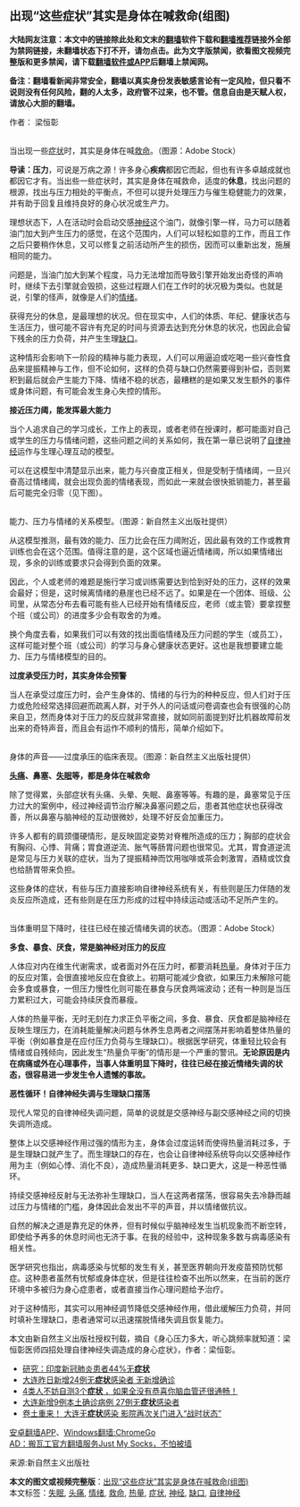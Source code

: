  <h2>出现“这些症状”其实是身体在喊救命(组图)</h2> <p class="notice"><b>大陆网友注意：本文中的链接除此处和文末的<a href="https://github.com/bannedbook/fanqiang" >翻墙</a>软件下载和<a href="https://github.com/killgcd/justmysocks/blob/master/README.md">翻墙推荐</a>链接外全部为禁网链接，未翻墙状态下打不开，请勿点击。此为文字版禁闻，欲看图文视频完整版和更多禁闻，请下载<a href="https://github.com/bannedbook/fanqiang">翻墙软件或APP</a>后翻墙上禁闻网。</p><p>备注：翻墙看新闻非常安全，翻墙以真实身份发表敏感言论有一定风险，但只看不说则没有任何风险，翻的人太多，政府管不过来，也不管。信息自由是天赋人权，请放心大胆的翻墙。</b></p>  <div class="entry"> <p>作者： 梁恒彰</p> <p><br />当出现一些<a href="https://www.bannedbook.org/bnews/tag/%E7%97%87%E7%8A%B6/" class="st_tag internal_tag" rel="tag" title="标签 症状 下的日志">症状</a>时，其实是身体在喊<a href="https://www.bannedbook.org/bnews/tag/%E6%95%91%E5%91%BD/" class="st_tag internal_tag" rel="tag" title="标签 救命 下的日志">救命</a>。（图源：Adobe Stock） </p> <p><strong>导读：压力</strong>，可说是万病之源！许多身心<strong>疾病</strong>都因它而起，但也有许多卓越成就也都因它才有。当出些一些症状时，其实是身体在喊救命，适度的<strong>休息</strong>，找出问题的根源，找出与压力相处的平衡点，不但可以提升处理压力与催生稳健能力的效果，并有助于回复且维持良好的身心状况或生产力。 </p> <p>理想状态下，人在活动时会启动交感<a href="https://www.bannedbook.org/bnews/tag/%E7%A5%9E%E7%BB%8F/" class="st_tag internal_tag" rel="tag" title="标签 神经 下的日志">神经</a>这个油门，就像引擎一样，马力可以随着油门加大到产生压力的感觉，在这个范围内，人们可以轻松如意的工作，而且工作之后只要稍作休息，又可以修复之前活动所产生的损伤，因而可以重新出发，施展相同的能力。</p> <p>问题是，当油门加大到某个程度，马力无法增加而导致引擎开始发出奇怪的声响时，继续下去引擎就会毁损，这些过程跟人们在工作时的状况极为类似。也就是说，引擎的怪声，就像是人们的<a href="https://www.bannedbook.org/bnews/tag/%E6%83%85%E7%BB%AA/" class="st_tag internal_tag" rel="tag" title="标签 情绪 下的日志">情绪</a>。</p> <p>获得充分的休息，是最理想的状况。但在现实中，人们的体质、年纪、健康状态与生活压力，很可能不容许有充足的时间与资源去达到充分休息的状况，也因此会留下残余的压力负荷，并产生生理<a href="https://www.bannedbook.org/bnews/tag/%E7%BC%BA%E5%8F%A3/" class="st_tag internal_tag" rel="tag" title="标签 缺口 下的日志">缺口</a>。</p> <p>这种情形会影响下一阶段的精神与能力表现，人们可以用逼迫或吃喝一些兴奋性食品来提振精神与工作，但不论如何，这样的负荷与缺口仍然需要得到补偿，否则累积到最后就会产生能力下降、情绪不稳的状态，最糟糕的是如果又发生额外的事件或身体问题，有可能会发生身心失控的情形。</p> <p><strong>接近压力阈，能发挥最大能力</strong></p>  <p>当个人追求自己的学习成长，工作上的表现，或者老师在授课时，都可能面对自己或学生的压力与情绪问题，这些问题之间的关系如何，我在第一章已说明了<a href="https://www.bannedbook.org/bnews/tag/%E8%87%AA%E5%BE%8B%E7%A5%9E%E7%BB%8F/" class="st_tag internal_tag" rel="tag" title="标签 自律神经 下的日志">自律神经</a>运作与生理心理互动的模型。</p> <p>可以在这模型中清楚显示出来，能力与兴奋度正相关，但是受制于情绪阈，一旦兴奋高过情绪阈，就会出现负面的情绪表现，而如此一来就会很快抵销能力，甚至最后可能完全归零（见下图）。</p> <p><br />能力、压力与情绪的关系模型。（图源：新自然主义出版社提供）</p> <p>从这模型推测，最有效的能力、压力比会在压力阈附近，因此最有效的工作或教育训练也会在这个范围。值得注意的是，这个区域也逼近情绪阈，所以如果情绪出现，多余的训练或要求只会得到负面的效果。</p> <p>因此，个人或老师的难题是施行学习或训练需要达到恰到好处的压力，这样的效果会最好；但是，这时候离情绪的悬崖也已经不远了。如果是在一个团体、班级、公司里，从常态分布去看可能有些人已经开始有情绪反应，老师（或主管）要拿捏整个班（或公司）的进度多少会有取舍的为难。</p> <p>换个角度去看，如果我们可以有效的找出面临情绪及压力问题的学生（或员工），这样可能对整个班（或公司）的学习与身心健康状态更好。这也是我想要建立能力、压力与情绪模型的目的。</p> <p><strong>过度承受压力时，其实身体会预警</strong></p> <p>当人在承受过度压力时，会产生身体的、情绪的与行为的种种反应，但人们对于压力或危险经常选择回避而疏离人群，对于外人的问话或问卷调查也会有很强的心防来自卫，然而身体对于压力的反应就非常直接，就如同前面提到好比机器故障前发出来的奇特声音，而且会有运作不顺利的情形，简单介绍如下。</p>  <p><br />身体的声音&mdash;&mdash;过度承压的临床表现。（图源：新自然主义出版社提供）</p> <p><strong><a href="https://www.bannedbook.org/bnews/tag/%e5%a4%b4%e7%97%9b/" class="st_tag internal_tag" rel="tag" title="标签 头痛 下的日志">头痛</a>、鼻塞、<a href="https://www.bannedbook.org/bnews/tag/%e5%a4%b1%e7%9c%a0/" class="st_tag internal_tag" rel="tag" title="标签 失眠 下的日志">失眠</a>等，都是身体在喊救命</strong></p> <p>除了觉得累，头部症状有头痛、头晕、失眠、鼻塞等等。有趣的是，鼻塞常见于压力过大的案例中，经过神经调节治疗解决鼻塞问题之后，患者其他症状也获得改善，所以鼻塞与脑神经的互动很微妙，处理不好反会加重压力。</p> <p>许多人都有的肩颈僵硬情形，是反映固定姿势对脊椎所造成的压力；胸部的症状会有胸闷、心悸、背痛；胃食道逆流、胀气等肠胃问题也很常见。尤其，胃食道逆流是常见与压力关联的症状，当为了提振精神而饮用咖啡或茶会刺激胃，酒精或饮食也给肠胃带来负担。</p> <p>这些身体的症状，有些与压力直接影响自律神经系统有关，有些则是压力伴随的发炎反应所造成，还有些则是在压力形成的过程中持续运动或活动不足所产生的。</p> <p><br />当体重明显下降时，往往已经在接近情绪失调的状态。（图源：Adobe Stock）</p> <p><strong>多食、暴食、厌食，常是脑神经对压力的反应</strong></p> <p>人体应对内在维生代谢需求，或者面对外在压力时，都要消耗<a href="https://www.bannedbook.org/bnews/tag/%E7%83%AD%E9%87%8F/" class="st_tag internal_tag" rel="tag" title="标签 热量 下的日志">热量</a>。身体对于压力的反应对策，会很直接地反应在食欲上。初期可能减少食欲，如果压力未解除可能会多食或暴食，一但压力慢性化则可能在暴食与厌食两端波动；还有一种则是当压力累积过大，可能会持续厌食而暴瘦。</p>  <p>人体的热量平衡，无时无刻在力求正负平衡之间，多食、暴食、厌食都是脑神经在反映生理压力，在消耗能量解决问题与休养生息两者之间摆荡并影响着整体热量的平衡（例如暴食是在应付压力负荷与生理缺口）。根据医学研究，体重轻比较会有情绪或自残倾向，因此发生“热量负平衡”的情形是一个严重的警讯。<strong>无论原因是内在病痛或外在心理事件，当事人体重明显下降时，往往已经在接近情绪失调的状态，很容易进一步发生令人遗憾的事故。</strong></p> <p><strong>恶性循环！自律神经失调与生理缺口摆荡</strong></p> <p>现代人常见的自律神经失调问题，简单的说就是交感神经与副交感神经之间的切换失调所造成。</p> <p>整体上以交感神经作用过强的情形为主，身体会过度运转而使得热量消耗过多，于是生理缺口就产生了。而生理缺口的存在，也会让自律神经系统导向以交感神经作用为主（例如心悸、消化不良），造成热量消耗更多、缺口更大，这是一种恶性循环。</p> <p>持续交感神经反射与无法弥补生理缺口，当人在这两者摆荡，很容易失去冷静而越过压力与情绪的门槛，身体因此会发出不平的声音，并以情绪做抗议。</p> <p>自然的解决之道是靠充足的休养，但有时候似乎脑神经发生当机现象而不断空转，即使给予再多的休息时间也无济于事。在我的经验中，这种现象多数与病毒感染有相关性。</p> <p>医学研究也指出，病毒感染与忧郁的发生有关，甚至医界朝向开发疫苗预防忧郁症。这种患者虽然有忧郁或身体症状，但是往往检查不出所以然来，在当前的医疗环境中多被归为身心症患者，或者直接当作心理问题给予治疗。</p> <p>对于这种情形，其实可以用神经调节降低交感神经作用，借此缓解压力负荷，并同时填补生理缺口，患者通常可以迅速摆脱情绪失调且恢复能力。</p>  <p>本文由新自然主义出版社授权刊载，摘自《身心压力多大，听心跳频率就知道：梁恒彰医师四招处理自律神经失调造成的身心症状》，作者：梁恒彰。</p> <p></center> </p> <ul class='op-related-articles' title='相关阅读'> <li><a href='https://www.bannedbook.org/bnews/baitai/20200726/1366445.html' target='_blank'>研究：印度新冠肺炎患者44%无<b>症状</b></a></li> <li><a href='https://www.bannedbook.org/bnews/baitai/20200725/1366284.html' target='_blank'>大连昨日新增24例无<b>症状</b>感染者 无新增确诊</a></li> <li><a href='https://www.bannedbook.org/bnews/comments/20200725/1366159.html' target='_blank'>4类人不妨自测3个<b>症状</b>  ，如果全没有恭喜你脑血管还很通畅！</a></li> <li><a href='https://www.bannedbook.org/bnews/baitai/20200724/1365729.html' target='_blank'>大连新增9例本土确诊病例 27例无<b>症状</b>感染者</a></li> <li><a href='https://www.bannedbook.org/bnews/cnnews/20200724/1365613.html' target='_blank'>卷土重来！ 大连无<b>症状</b>感染 影院再次关门进入“战时状态”</a></li> </ul> <div class="texttj"> <a href="https://github.com/bannedbook/fanqiang/wiki/%E7%A6%81%E9%97%BB%E7%BD%91%E5%AE%89%E5%8D%93%E7%BF%BB%E5%A2%99%E6%96%B0%E9%97%BBAPP" target="_blank">安卓翻墙APP</a>、<a href="https://github.com/bannedbook/fanqiang/wiki/Chrome%E4%B8%80%E9%94%AE%E7%BF%BB%E5%A2%99%E5%8C%85" target="_blank">Windows翻墙:ChromeGo</a><br/> <a href="https://github.com/killgcd/justmysocks/blob/master/README.md" target="_blank">AD：搬瓦工官方翻墙服务Just My Socks，不怕被墙</a> </div><p>来源:新自然主义出版社</p><a name='sharetosocial'></a>         <div><b>本文的图文或视频完整版</b>：<a href='https://www.bannedbook.org/bnews/comments/20200727/1366820.html'>出现“这些症状”其实是身体在喊救命(组图)</a></div>  </div><!--END ENTRY--> <div class="postfooter"> <div>本文标签：<a href="https://www.bannedbook.org/bnews/tag/%e5%a4%b1%e7%9c%a0/" rel="tag">失眠</a>, <a href="https://www.bannedbook.org/bnews/tag/%e5%a4%b4%e7%97%9b/" rel="tag">头痛</a>, <a href="https://www.bannedbook.org/bnews/tag/%E6%83%85%E7%BB%AA/" rel="tag">情绪</a>, <a href="https://www.bannedbook.org/bnews/tag/%E6%95%91%E5%91%BD/" rel="tag">救命</a>, <a href="https://www.bannedbook.org/bnews/tag/%E7%83%AD%E9%87%8F/" rel="tag">热量</a>, <a href="https://www.bannedbook.org/bnews/tag/%E7%97%87%E7%8A%B6/" rel="tag">症状</a>, <a href="https://www.bannedbook.org/bnews/tag/%E7%A5%9E%E7%BB%8F/" rel="tag">神经</a>, <a href="https://www.bannedbook.org/bnews/tag/%E7%BC%BA%E5%8F%A3/" rel="tag">缺口</a>, <a href="https://www.bannedbook.org/bnews/tag/%E8%87%AA%E5%BE%8B%E7%A5%9E%E7%BB%8F/" rel="tag">自律神经</a></div>  </div><!--END POSTFOOTER--> 